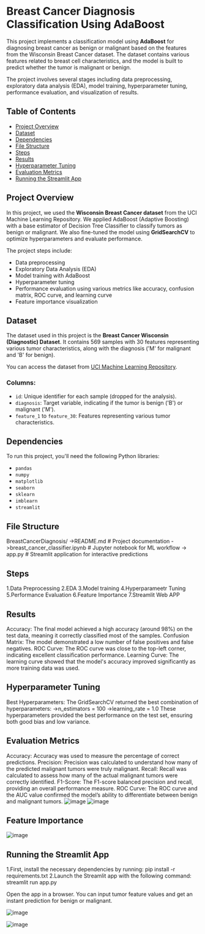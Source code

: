 # Breast Cancer Diagnosis Classification Using AdaBoost

This project implements a classification model using **AdaBoost** for diagnosing breast cancer as benign or malignant based on the features from the Wisconsin Breast Cancer dataset. The dataset contains various features related to breast cell characteristics, and the model is built to predict whether the tumor is malignant or benign.

The project involves several stages including data preprocessing, exploratory data analysis (EDA), model training, hyperparameter tuning, performance evaluation, and visualization of results.

## Table of Contents

- [Project Overview](#project-overview)
- [Dataset](#dataset)
- [Dependencies](#dependencies)
- [File Structure](#file-structure)
- [Steps](#steps)
- [Results](#results)
- [Hyperparameter Tuning](#hyperparameter-tuning)
- [Evaluation Metrics](#evaluation-metrics)
- [Running the Streamlit App](#running-the-streamlit-app)

## Project Overview

In this project, we used the **Wisconsin Breast Cancer dataset** from the UCI Machine Learning Repository. We applied AdaBoost (Adaptive Boosting) with a base estimator of Decision Tree Classifier to classify tumors as benign or malignant. We also fine-tuned the model using **GridSearchCV** to optimize hyperparameters and evaluate performance.

The project steps include:
- Data preprocessing
- Exploratory Data Analysis (EDA)
- Model training with AdaBoost
- Hyperparameter tuning
- Performance evaluation using various metrics like accuracy, confusion matrix, ROC curve, and learning curve
- Feature importance visualization

## Dataset

The dataset used in this project is the **Breast Cancer Wisconsin (Diagnostic) Dataset**. It contains 569 samples with 30 features representing various tumor characteristics, along with the diagnosis ('M' for malignant and 'B' for benign). 

You can access the dataset from [UCI Machine Learning Repository](https://archive.ics.uci.edu/ml/datasets/breast+cancer+wisconsin+(diagnostic)).

### Columns:
- `id`: Unique identifier for each sample (dropped for the analysis).
- `diagnosis`: Target variable, indicating if the tumor is benign ('B') or malignant ('M').
- `feature_1` to `feature_30`: Features representing various tumor characteristics.

## Dependencies

To run this project, you'll need the following Python libraries:
- `pandas`
- `numpy`
- `matplotlib`
- `seaborn`
- `sklearn`
- `imblearn`
- `streamlit`

## File Structure
BreastCancerDiagnosis/
->README.md                # Project documentation
->breast_cancer_classifier.ipynb  # Jupyter notebook for ML workflow
-> app.py                   # Streamlit application for interactive predictions

    
## Steps
1.Data Preprocessing
2.EDA
3.Model training
4.Hyperparameetr Tuning
5.Performance Evaluation
6.Feature Importance
7.Streamlit Web APP

## Results
Accuracy: The final model achieved a high accuracy (around 98%) on the test data, meaning it correctly classified most of the samples.
Confusion Matrix: The model demonstrated a low number of false positives and false negatives.
ROC Curve: The ROC curve was close to the top-left corner, indicating excellent classification performance.
Learning Curve: The learning curve showed that the model's accuracy improved significantly as more training data was used.

## Hyperparameter Tuning
Best Hyperparameters: The GridSearchCV returned the best combination of hyperparameters:
->n_estimators = 100
->learning_rate = 1.0 These hyperparameters provided the best performance on the test set, ensuring both good bias and low variance.

## Evaluation Metrics
Accuracy: Accuracy was used to measure the percentage of correct predictions.
Precision: Precision was calculated to understand how many of the predicted malignant tumors were truly malignant.
Recall: Recall was calculated to assess how many of the actual malignant tumors were correctly identified.
F1-Score: The F1-score balanced precision and recall, providing an overall performance measure.
ROC Curve: The ROC curve and the AUC value confirmed the model’s ability to differentiate between benign and malignant tumors.
![image](https://github.com/user-attachments/assets/39b66f67-5646-4519-be6b-b64614c48e30)
![image](https://github.com/user-attachments/assets/e4ab0146-0cb2-42fa-ac10-d5d6c68e9f23)

## Feature Importance
![image](https://github.com/user-attachments/assets/2ab25ff5-1cbb-4b53-ac7b-57e0ff46ecee)

## Running the Streamlit App
1.First, install the necessary dependencies by running:
pip install -r requirements.txt
2.Launch the Streamlit app with the following command:
streamlit run app.py

Open the app in a browser. You can input tumor feature values and get an instant prediction for benign or malignant.

![image](https://github.com/user-attachments/assets/b5c331ac-58ca-4fb3-9799-2fa645425992)

![image](https://github.com/user-attachments/assets/4aaa11bd-14bf-4a00-b2c9-4025dd264e3f)




